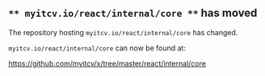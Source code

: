 ## `** myitcv.io/react/internal/core **` has moved

The repository hosting `myitcv.io/react/internal/core` has changed.

`myitcv.io/react/internal/core` can now be found at:

https://github.com/myitcv/x/tree/master/react/internal/core
